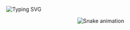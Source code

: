 ![Typing SVG](https://readme-typing-svg.herokuapp.com/?lines=hello,+I'm+Servando)

<div align="center">
  
  ![Snake animation](https://github.com/danielbped/danielbped/blob/output/github-contribution-grid-snake.svg)
  
</div>
